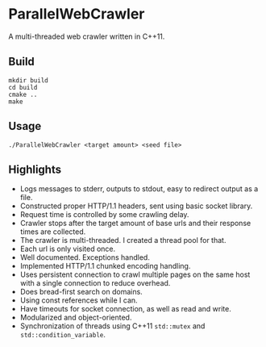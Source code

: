 # ParallelWebCrawler
A multi-threaded web crawler written in C++11.

## Build
```
mkdir build
cd build
cmake ..
make
```

## Usage
```
./ParallelWebCrawler <target amount> <seed file>
```

## Highlights
* Logs messages to stderr, outputs to stdout, easy to redirect output as a file.
* Constructed proper HTTP/1.1 headers, sent using basic socket library.
* Request time is controlled by some crawling delay.
* Crawler stops after the target amount of base urls and their response times are collected.
* The crawler is multi-threaded. I created a thread pool for that.
* Each url is only visited once.
* Well documented. Exceptions handled.
* Implemented HTTP/1.1 chunked encoding handling.
* Uses persistent connection to crawl multiple pages on the same host with a single connection to reduce overhead.
* Does bread-first search on domains.
* Using const references while I can.
* Have timeouts for socket connection, as well as read and write.
* Modularized and object-oriented.
* Synchronization of threads using C++11 `std::mutex` and `std::condition_variable`.
